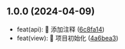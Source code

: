 ## 1.0.0 (2024-04-09)

- feat(api): 🚀 添加注释 ([6c8fa14](https://github.com/HelloAllenW/Allen-Admin/commit/6c8fa14))
- feat(view): 🚀 项目初始化 ([4a6bea3](https://github.com/HelloAllenW/Allen-Admin/commit/4a6bea3))

